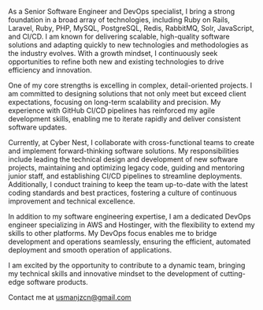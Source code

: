 As a Senior Software Engineer and DevOps specialist, I bring a strong foundation in a broad array of technologies, including Ruby on Rails, Laravel, Ruby, PHP, MySQL, PostgreSQL, Redis, RabbitMQ, Solr, JavaScript, and CI/CD. I am known for delivering scalable, high-quality software solutions and adapting quickly to new technologies and methodologies as the industry evolves. With a growth mindset, I continuously seek opportunities to refine both new and existing technologies to drive efficiency and innovation.

One of my core strengths is excelling in complex, detail-oriented projects. I am committed to designing solutions that not only meet but exceed client expectations, focusing on long-term scalability and precision. My experience with GitHub CI/CD pipelines has reinforced my agile development skills, enabling me to iterate rapidly and deliver consistent software updates.

Currently, at Cyber Nest, I collaborate with cross-functional teams to create and implement forward-thinking software solutions. My responsibilities include leading the technical design and development of new software projects, maintaining and optimizing legacy code, guiding and mentoring junior staff, and establishing CI/CD pipelines to streamline deployments. Additionally, I conduct training to keep the team up-to-date with the latest coding standards and best practices, fostering a culture of continuous improvement and technical excellence.

In addition to my software engineering expertise, I am a dedicated DevOps engineer specializing in AWS and Hostinger, with the flexibility to extend my skills to other platforms. My DevOps focus enables me to bridge development and operations seamlessly, ensuring the efficient, automated deployment and smooth operation of applications.

I am excited by the opportunity to contribute to a dynamic team, bringing my technical skills and innovative mindset to the development of cutting-edge software products.



Contact me at usmanjzcn@gmail.com
